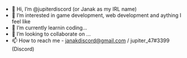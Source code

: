- 👋 Hi, I’m @jupiterdiscord (or Janak as my IRL name)
- 👀 I’m interested in game development, web development and aything I feel like
- 🌱 I’m currently learnin coding...
- 💞️ I’m looking to collaborate on ...
- 📫 How to reach me - janakdiscord@gmail.com / jupiter_47#3399 (Discord)

<!---
jupiterdiscord/jupiterdiscord is a ✨ special ✨ repository because its `README.md` (this file) appears on your GitHub profile.
You can click the Preview link to take a look at your changes.
--->
